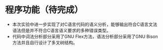# 程序功能（待完成）
- 本次实验中进一步实现了对C语言代码的语义分析，能够输出符合C语言文法语法但是并不符合C语言语义要求的多种错误类型。  
- 代码中词法分析部分采用了GNU Flex方法，语法分析部分采用了GNU Bison方法并且自行设计了多叉树结构。 